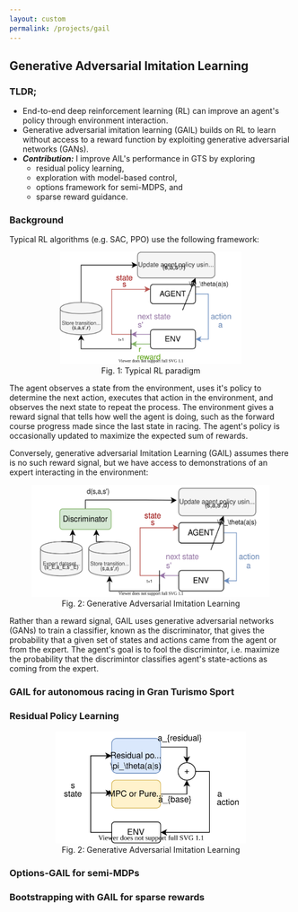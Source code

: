 ```yaml
---
layout: custom
permalink: /projects/gail
---
```


## Generative Adversarial Imitation Learning
### TLDR;
- End-to-end deep reinforcement learning (RL) can improve an agent's policy through environment interaction.
- Generative adversarial imitation learning (GAIL) builds on RL to learn without access to a reward function by exploiting generative adversarial networks (GANs).
- **_Contribution:_** I improve AIL's performance in GTS by exploring 
    - residual policy learning, 
    - exploration with model-based control, 
    - options framework for semi-MDPS, and 
    - sparse reward guidance.

### Background
Typical RL algorithms (e.g. SAC, PPO) use the following framework:
<div style="text-align: center;">
<figure>
<img src="./figures/rl_diagram.svg" alt="RL Diagram" height="200"/>
    <figcaption>Fig. 1: Typical RL paradigm</figcaption>           
</figure>
</div>

The agent observes a state from the environment, uses it's policy to determine the next action, executes that action in the environment, and observes the next state to repeat the process. The environment gives a reward signal that tells how well the agent is doing, such as the forward course progress made since the last state in racing. The agent's policy is occasionally updated to maximize the expected sum of rewards.

Conversely, generative adversarial Imitation Learning (GAIL) assumes there is no such reward signal, but we have access to demonstrations of an expert interacting in the environment:
<div style="text-align: center;">
<figure>
<img src="./figures/gail_diagram.svg" alt="RL Diagram" height="200"/>
    <figcaption>Fig. 2: Generative Adversarial Imitation Learning</figcaption>           
</figure>
</div>

Rather than a reward signal, GAIL uses generative adversarial networks (GANs) to train a classifier, known as the discriminator, that gives the probability that a given set of states and actions came from the agent or from the expert. The agent's goal is to fool the discrimintor, i.e. maximize the probability that the discrimintor classifies agent's state-actions as coming from the expert. 

### GAIL for autonomous racing in Gran Turismo Sport


### Residual Policy Learning
<div style="text-align: center;">
<figure>
<img src="./figures/residual_policy.svg" alt="RL Diagram" height="200"/>
    <figcaption>Fig. 2: Generative Adversarial Imitation Learning</figcaption>           
</figure>
</div>

### Options-GAIL for semi-MDPs


### Bootstrapping with GAIL for sparse rewards

